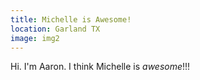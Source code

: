 ```yaml
---
title: Michelle is Awesome!
location: Garland TX
image: img2
---
```

Hi. I'm Aaron. I think Michelle is *awesome*!!!